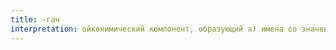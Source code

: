 ```yaml
---
title: -гач
interpretation: ойконимический компонент, образующий а) имена со значением «орудие, средство или приспособление»; б) прилагательные со значением «производящий действие»
---
```

